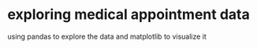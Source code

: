 # exploring medical appointment data
using pandas to explore the data and matplotlib to visualize it 